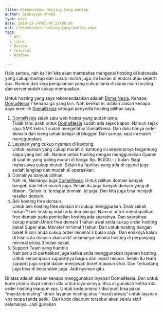 ```yaml
---
title: Rekomendasi Hosting yang mantap
author: Dzubayyan Ahmad
type: post
date: 2019-12-24T05:47:23+00:00
url: /rekomendasi-hosting-yang-mantap.aspx
tags:
  - All
  - linux
  - Review
  - Tutorial
  - Windows

---
```

Halo semua, nah kali ini kita akan membahas mengenai hosting di Indonesia yang cukup mantap dan cukup murah juga. Ini bukan di endors atau seperti apa. Namun dari segi pengalaman yang cukup lama di dunia main hosting dan server sudah cukup memuaskan.

Untuk hosting yang saya rekomendasikan adalah [DomaiNesia][1]. Kenapa [DomaiNesia][1] ? kenapa ga yang lain. Nah berikut ini adalah alasan kenapa saya memilih [DomaiNesia][1] sebagai penyedia hosting pilihan saya.

  1. [DomaiNesia][1] salah satu web hoster yang sudah lama.  
    Tidak tahu pasti untuk [DomaiNesia][1] sudah ada sejak kapan. Namun sejak saya SMK kelas 1 sudah mengetahui DomaiNesia. Dan dulu hanya order domain dan iseng untuk belajar di blogger. Dan sampai saat ini masih menggunakan.
  2. Layanan yang cukup nyaman di kantong.  
    Untuk layanan yang cukup murah di kantong ini sebemarnya tergantung siapa yang beli sih. Namun untuk hosting dengan menggunakan Cpanel di saat ini yang paling murah di hargai Rp. 16.000,- / bulan. Bagi mahasiswa cukup murah. Selain itu fasilitas yang ada di cpanel juga sudah lengkap dan mudah di operasikan.
  3. Domainya banyak pilihan.  
    Nah ini, Namanya juga [DomaiNesia][1]. Untuk pilihan domain banyak banget, dan lebih murah juga. Selain itu juga banyak domain yang di diskon.  Selain itu terdapat domain .id juga. Dan kita juga bisa menjadi reseller domain.
  4. Beli hosting free domain.  
    Untuk beli hosting free domain ini cukup menggiurkan. Enak sekali bukan ? beli hosting udah ada domainnya. Namun untuk mendapatkan free domain pada pembelian hosting ada syaratnya. Dan syaratnya cukup mudah.Untuk free domain 1 tahun awal anda cukup order hosting paket Super atau Monster minimal 1 tahun. Dan untuk hosting dengan paket Bisnis anda cukup order minimal 3 bulan saja.  Dan enaknya kalau di bisnis itu domain akan aktif selamanya selama hosting di perpanjang minimal siklus 3 bulan sekali.
  5. Support Team yang humble  
    Nah perlu di perhatikan juga ketika anda menggunakan layanan hosting. Untuk kemampuan supportnya bagus dan cepat respon. Selain itu team support juga cepat dalam menjawab ticket maupun chat. Dan Terkadang juga bisa di becandain juga. Jadi nyaman gitu.

Di atas adalah alasan kenapa menggunakan layanan DomaiNesia. Dan untuk kode promo Saya sendiri ada untuk layanannya. Bisa di gunakan ketika kita order hosting maupun vps. Untuk kode promo / discount bisa pakai &#8220;masdzubhosting&#8221; utnuk layanan hosting atau &#8220;masdzubvps&#8221; untuk layanan vps tanpa tanda petik.  Dan kode discount tersebut akan selalu aktif selamanya. Jadi gunakan

 [1]: https://www.domainesia.com/?aff=8293